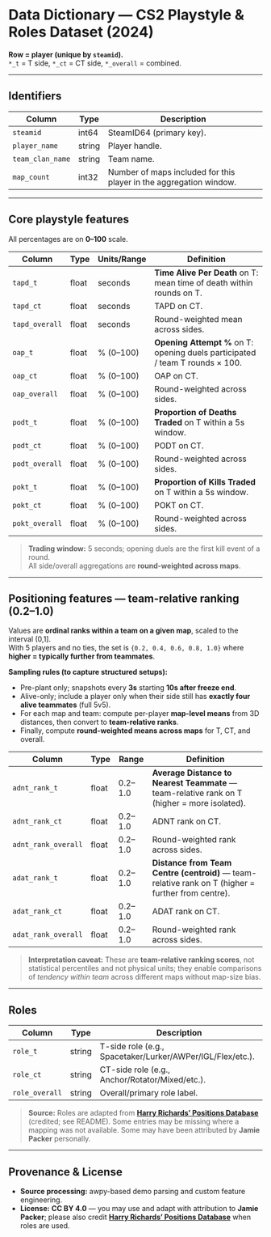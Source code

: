# Data Dictionary — CS2 Playstyle & Roles Dataset (2024)

**Row = player (unique by `steamid`).**  
`*_t` = T side, `*_ct` = CT side, `*_overall` = combined.

---

## Identifiers

| Column            | Type   | Description |
|-------------------|--------|-------------|
| `steamid`         | int64  | SteamID64 (primary key). |
| `player_name`     | string | Player handle. |
| `team_clan_name`  | string | Team name. |
| `map_count`       | int32  | Number of maps included for this player in the aggregation window. |

---

## Core playstyle features

All percentages are on **0–100** scale.

| Column              | Type   | Units/Range | Definition |
|---------------------|--------|-------------|------------|
| `tapd_t`            | float  | seconds     | **Time Alive Per Death** on T: mean time of death within rounds on T. |
| `tapd_ct`           | float  | seconds     | TAPD on CT. |
| `tapd_overall`      | float  | seconds     | Round-weighted mean across sides. |
| `oap_t`             | float  | % (0–100)   | **Opening Attempt %** on T: opening duels participated / team T rounds × 100. |
| `oap_ct`            | float  | % (0–100)   | OAP on CT. |
| `oap_overall`       | float  | % (0–100)   | Round-weighted across sides. |
| `podt_t`            | float  | % (0–100)   | **Proportion of Deaths Traded** on T within a 5s window. |
| `podt_ct`           | float  | % (0–100)   | PODT on CT. |
| `podt_overall`      | float  | % (0–100)   | Round-weighted across sides. |
| `pokt_t`            | float  | % (0–100)   | **Proportion of Kills Traded** on T within a 5s window. |
| `pokt_ct`           | float  | % (0–100)   | POKT on CT. |
| `pokt_overall`      | float  | % (0–100)   | Round-weighted across sides. |

> **Trading window:** 5 seconds; opening duels are the first kill event of a round.  
> All side/overall aggregations are **round-weighted across maps**.

---

## Positioning features — **team-relative ranking** (0.2–1.0)

Values are **ordinal ranks within a team on a given map**, scaled to the interval (0,1].  
With 5 players and no ties, the set is `{0.2, 0.4, 0.6, 0.8, 1.0}` where **higher = typically further from teammates**.

**Sampling rules (to capture structured setups):**  
- Pre-plant only; snapshots every **3s** starting **10s after freeze end**.  
- Alive-only; include a player only when their side still has **exactly four alive teammates** (full 5v5).  
- For each map and team: compute per-player **map-level means** from 3D distances, then convert to **team-relative ranks**.  
- Finally, compute **round-weighted means across maps** for T, CT, and overall.

| Column                  | Type  | Range   | Definition |
|-------------------------|-------|---------|------------|
| `adnt_rank_t`           | float | 0.2–1.0 | **Average Distance to Nearest Teammate** — team-relative rank on T (higher = more isolated). |
| `adnt_rank_ct`          | float | 0.2–1.0 | ADNT rank on CT. |
| `adnt_rank_overall`     | float | 0.2–1.0 | Round-weighted rank across sides. |
| `adat_rank_t`           | float | 0.2–1.0 | **Distance from Team Centre (centroid)** — team-relative rank on T (higher = further from centre). |
| `adat_rank_ct`          | float | 0.2–1.0 | ADAT rank on CT. |
| `adat_rank_overall`     | float | 0.2–1.0 | Round-weighted rank across sides. |

> **Interpretation caveat:** These are **team-relative ranking scores**, not statistical percentiles and not physical units; they enable comparisons of *tendency within team* across different maps without map-size bias.

---

## Roles

| Column         | Type   | Description |
|----------------|--------|-------------|
| `role_t`       | string | T-side role (e.g., Spacetaker/Lurker/AWPer/IGL/Flex/etc.). |
| `role_ct`      | string | CT-side role (e.g., Anchor/Rotator/Mixed/etc.). |
| `role_overall` | string | Overall/primary role label. |

> **Source:** Roles are adapted from [**Harry Richards’ Positions Database**](https://public.tableau.com/app/profile/harry.richards4213/viz/OLDPositionsDatabaseArchived/PositionsDatabaseNER0cs) (credited; see README). Some entries may be missing where a mapping was not available. Some may have been attributed by **Jamie Packer** personally.

---

## Provenance & License

- **Source processing:** awpy-based demo parsing and custom feature engineering.  
- **License:** **CC BY 4.0** — you may use and adapt with attribution to **Jamie Packer**; please also credit [**Harry Richards’ Positions Database**](https://public.tableau.com/app/profile/harry.richards4213/viz/OLDPositionsDatabaseArchived/PositionsDatabaseNER0cs) when roles are used.
